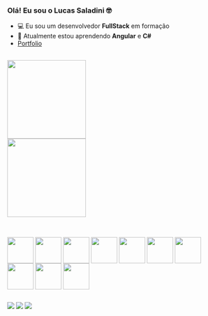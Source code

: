 ### Olá! Eu sou o Lucas Saladini 🤓

- 💻 Eu sou um desenvolvedor <b>FullStack</b> em formação 
- 📖 Atualmente estou aprendendo <b>Angular</b> e <b>C#</b>
- <a href="https://lucassaladini.github.io/portfolio/" target="_blank">Portfolio</a>

##
<div style='display: flex; flex-direction: column'>
   <img height='180em' src='https://github-readme-stats.vercel.app/api?username=lucassaladini&show_icons=true&theme=chartreuse-dark&include_all_commits=true&count_private=true' />
    <img height='180em' src='https://github-readme-stats.vercel.app/api/top-langs/?username=lucassaladini&layout=compact&langs_count=16&theme=chartreuse-dark' />
</div>
  
 ##
 
 <div style='display: inline_block'><br>
  <img align='center' src="https://cdn.jsdelivr.net/gh/devicons/devicon/icons/html5/html5-plain-wordmark.svg" width='60'/>
  <img align='center' src="https://cdn.jsdelivr.net/gh/devicons/devicon/icons/css3/css3-plain-wordmark.svg" width='60'/>
  <img align='center' src="https://cdn.jsdelivr.net/gh/devicons/devicon/icons/javascript/javascript-plain.svg" width='60'/>
  <img align='center' src="https://cdn.jsdelivr.net/gh/devicons/devicon/icons/react/react-original-wordmark.svg" width='60'/>
  <img align='center' src="https://cdn.jsdelivr.net/gh/devicons/devicon@latest/icons/bootstrap/bootstrap-original.svg" width='60'/>
  <img align='center' src="https://cdn.jsdelivr.net/gh/devicons/devicon/icons/nodejs/nodejs-plain-wordmark.svg" width='60'/>
  <img align='center' src="https://cdn.jsdelivr.net/gh/devicons/devicon/icons/mysql/mysql-plain-wordmark.svg" width='60'/>
  <img align='center' src="https://cdn.jsdelivr.net/gh/devicons/devicon/icons/mongodb/mongodb-plain-wordmark.svg" width='60'/>
  <img align='center' src="https://cdn.jsdelivr.net/gh/devicons/devicon@latest/icons/php/php-original.svg" width='60'/>
  <img align='center' src="https://cdn.jsdelivr.net/gh/devicons/devicon/icons/csharp/csharp-original.svg" width='60' />
 </div>
 
 ##
 
 <div>
  <a href='https://lucassaladini.medium.com/' target='_black'><img src='https://img.shields.io/badge/Medium-12100E?style=for-the-badge&logo=medium&logoColor=white' /></a>
  <a href='https://www.linkedin.com/in/lucas-saladini/' target='_black'><img src='https://img.shields.io/badge/LinkedIn-0077B5?style=for-the-badge&logo=linkedin&logoColor=white' /></a>
  <a href='mailto:lucassaladini@gmail.com'><img src='https://img.shields.io/badge/-Gmail-%233333?style=for-the-badge&logo=gmail&logoColor=white'></a>
 </div>
